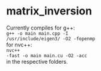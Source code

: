 # matrix_inversion
Currently compiles for g++:<br>
<code>g++ -o main main.cpp -I /usr/include/eigen3/ -O2 -fopenmp</code><br>
for nvc++:<br>
<code>nvc++ -fast -o main main.cu -O2 -acc</code><br>
in the respective folders.
